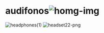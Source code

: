 # audifonos![homg-img](https://user-images.githubusercontent.com/65374030/145532888-5164d2b5-123d-45a1-9810-105ac41e7be4.png)
![headphones(1)](https://user-images.githubusercontent.com/65374030/145618117-3105cea1-1245-417e-bf28-8bf2d62ad82e.png)
![headset22-png](https://user-images.githubusercontent.com/65374030/145627396-9227b4d0-c8e7-465a-8e05-e60dc5dfce73.png)
